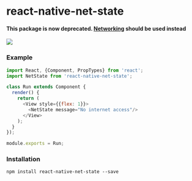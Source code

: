 # react-native-net-state

#### This package is now deprecated. [Networking](https://facebook.github.io/react-native/docs/network.html) should be used instead

![](https://raw.githubusercontent.com/FaridSafi/react-native-gifted-spinner/master/screenshot/screenshot.png)

### Example

```js
import React, {Component, PropTypes} from 'react';
import NetState from 'react-native-net-state';

class Run extends Component {
  render() {
    return (
      <View style={{flex: 1}}>
        <NetState message="No internet access"/>
      </View>
    );
  }
});

module.exports = Run;
```

### Installation

```npm install react-native-net-state --save```
